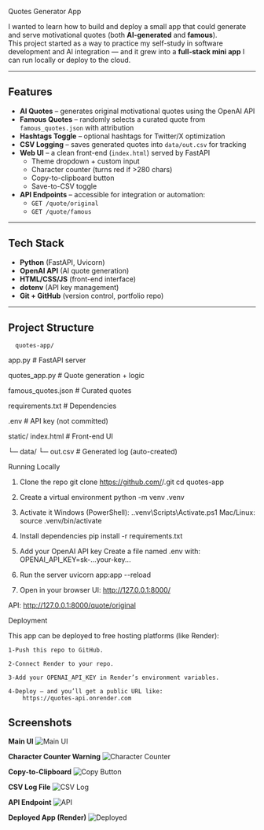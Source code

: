 Quotes Generator App

I wanted to learn how to build and deploy a small app that could generate and serve motivational quotes (both **AI-generated** and **famous**).  
This project started as a way to practice my self-study in software development and AI integration — and it grew into a **full-stack mini app** I can run locally or deploy to the cloud.

---

##  Features

- **AI Quotes** – generates original motivational quotes using the OpenAI API  
- **Famous Quotes** – randomly selects a curated quote from `famous_quotes.json` with attribution  
- **Hashtags Toggle** – optional hashtags for Twitter/X optimization  
- **CSV Logging** – saves generated quotes into `data/out.csv` for tracking  
- **Web UI** – a clean front-end (`index.html`) served by FastAPI  
  - Theme dropdown + custom input  
  - Character counter (turns red if >280 chars)  
  - Copy-to-clipboard button  
  - Save-to-CSV toggle  
- **API Endpoints** – accessible for integration or automation:
  - `GET /quote/original`
  - `GET /quote/famous`

---

##  Tech Stack

- **Python** (FastAPI, Uvicorn)  
- **OpenAI API** (AI quote generation)  
- **HTML/CSS/JS** (front-end interface)  
- **dotenv** (API key management)  
- **Git + GitHub** (version control, portfolio repo)  

---

##  Project Structure

      quotes-app/
      
   app.py  # FastAPI server

   quotes_app.py  # Quote generation + logic

   famous_quotes.json  # Curated quotes

   requirements.txt  # Dependencies

   .env  # API key (not committed)

   static/
   index.html # Front-end UI

└─ data/
  └─ out.csv # Generated log (auto-created)



   Running Locally

1. Clone the repo
git clone https://github.com/<your-username>/<repo-name>.git
cd quotes-app


2. Create a virtual environment
python -m venv .venv


3. Activate it
Windows (PowerShell):
.\.venv\Scripts\Activate.ps1
Mac/Linux:
source .venv/bin/activate


4. Install dependencies
pip install -r requirements.txt


5. Add your OpenAI API key
Create a file named .env with:
OPENAI_API_KEY=sk-...your-key...


6. Run the server
uvicorn app:app --reload

7. Open in your browser
UI: http://127.0.0.1:8000/

API: http://127.0.0.1:8000/quote/original


   
   Deployment
   
This app can be deployed to free hosting platforms (like Render):

    1-Push this repo to GitHub.

    2-Connect Render to your repo.

    3-Add your OPENAI_API_KEY in Render’s environment variables.

    4-Deploy — and you’ll get a public URL like:
        https://quotes-api.onrender.com




## Screenshots

**Main UI**
![Main UI](screenshots/ui.png)

**Character Counter Warning**
![Character Counter](screenshots/counter.png)

**Copy-to-Clipboard**
![Copy Button](screenshots/copy.png)

**CSV Log File**
![CSV Log](screenshots/csv.png)

**API Endpoint**
![API](screenshots/api.png)

**Deployed App (Render)**
![Deployed](screenshots/deployed.png)
